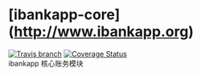 # [ibankapp-core] (http://www.ibankapp.org) 
[![Travis branch](https://img.shields.io/travis/ibankapp/ibankapp-core/master.svg?maxAge=2592000?style=flat-square)](https://travis-ci.org/ibankapp/ibankapp-core)
[![Coverage Status](https://img.shields.io/codecov/c/github/ibankapp/ibankapp-core/develop.svg?style=flat-square)](https://codecov.io/gh/ibankapp/ibankapp-core/branch/develop)<br/>
ibankapp 核心账务模块
